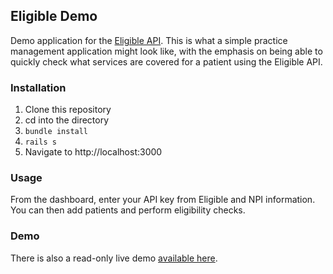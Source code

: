## Eligible Demo

Demo application for the [Eligible API](https://eligibleapi.com/rest-api-v1). This is what a simple practice management application might look like, with the emphasis on being able to quickly check what services are covered for a patient using the Eligible API. 

### Installation

1. Clone this repository 
2. cd into the directory
2. `bundle install`
3. `rails s`
4. Navigate to http://localhost:3000

### Usage

From the dashboard, enter your API key from Eligible and NPI information. You can then add patients and perform eligibility checks.

### Demo

There is also a read-only live demo [available here](TBD).